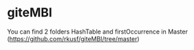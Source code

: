 # giteMBI
You can find 2 folders HashTable and firstOccurrence in Master (https://github.com/rkusf/giteMBI/tree/master)
